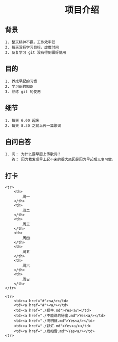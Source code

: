 # <center>项目介绍<center>

## 背景

	1. 整天精神不振，工作效率低
	2. 每天没有学习目标，虚度时间
	3. 反复学习 git 没有得到很好使用

## 目的

	1. 养成早起的习惯
	2. 学习新的知识
	3. 熟练 git 的使用

## 细节

	1. 每天 6.00 起床
	2. 每天 8.30 之前上传一篇歌词

## 自问自答

	1. 问： 为什么要早起上传歌词？
	   答： 因为我发现早上起不来的很大原因是因为早起后无事可做。

## 打卡

<table>

	<tr>
		<th>
			周一
		</th>
		<th>
			周二
		</th>
		<th>
			周三
		</th>
		<th>
			周四
		</th>
		<th>
			周五
		</th>
		<th>
			周六
		</th>
		<th>
			周日
		</th>
	</tr>

	<tr>
		<td><a href="#"><a/></td>
		<td><a href="#"><a/></td>
		<td><a href="./蜗牛.md">Yes<a/></td>
		<td><a href="./不能说的秘密.md">Yes<a/></td>
		<td><a href="./明明就.md">Yes<a/></td>
		<td><a href="./彩虹.md">Yes<a/></td>
		<td><a href="./发如雪.md">Yes<a/></td>
	<tr>

</table>